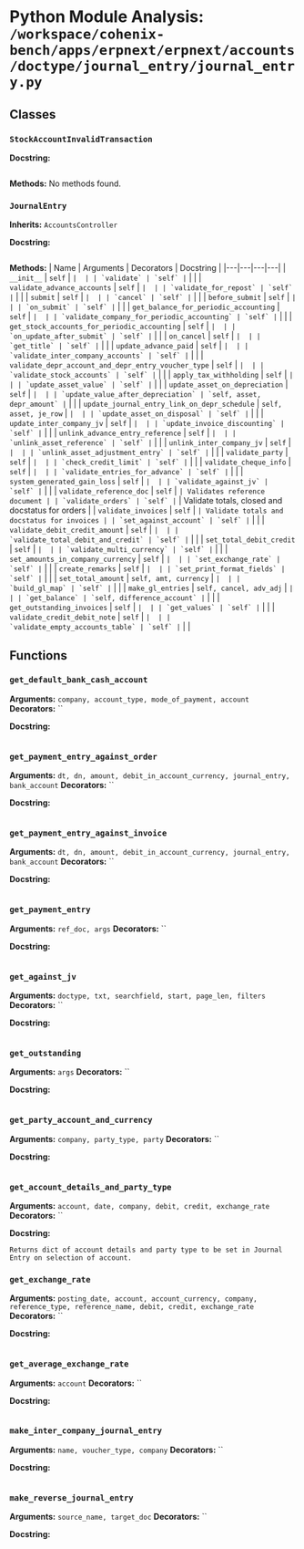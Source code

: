 # Python Module Analysis: `/workspace/cohenix-bench/apps/erpnext/erpnext/accounts/doctype/journal_entry/journal_entry.py`

## Classes

### `StockAccountInvalidTransaction`


**Docstring:**
```

```

**Methods:**
No methods found.

### `JournalEntry`
**Inherits:** `AccountsController`


**Docstring:**
```

```

**Methods:**
| Name | Arguments | Decorators | Docstring |
|---|---|---|---|
| `__init__` | `self` | `` |  |
| `validate` | `self` | `` |  |
| `validate_advance_accounts` | `self` | `` |  |
| `validate_for_repost` | `self` | `` |  |
| `submit` | `self` | `` |  |
| `cancel` | `self` | `` |  |
| `before_submit` | `self` | `` |  |
| `on_submit` | `self` | `` |  |
| `get_balance_for_periodic_accounting` | `self` | `` |  |
| `validate_company_for_periodic_accounting` | `self` | `` |  |
| `get_stock_accounts_for_periodic_accounting` | `self` | `` |  |
| `on_update_after_submit` | `self` | `` |  |
| `on_cancel` | `self` | `` |  |
| `get_title` | `self` | `` |  |
| `update_advance_paid` | `self` | `` |  |
| `validate_inter_company_accounts` | `self` | `` |  |
| `validate_depr_account_and_depr_entry_voucher_type` | `self` | `` |  |
| `validate_stock_accounts` | `self` | `` |  |
| `apply_tax_withholding` | `self` | `` |  |
| `update_asset_value` | `self` | `` |  |
| `update_asset_on_depreciation` | `self` | `` |  |
| `update_value_after_depreciation` | `self, asset, depr_amount` | `` |  |
| `update_journal_entry_link_on_depr_schedule` | `self, asset, je_row` | `` |  |
| `update_asset_on_disposal` | `self` | `` |  |
| `update_inter_company_jv` | `self` | `` |  |
| `update_invoice_discounting` | `self` | `` |  |
| `unlink_advance_entry_reference` | `self` | `` |  |
| `unlink_asset_reference` | `self` | `` |  |
| `unlink_inter_company_jv` | `self` | `` |  |
| `unlink_asset_adjustment_entry` | `self` | `` |  |
| `validate_party` | `self` | `` |  |
| `check_credit_limit` | `self` | `` |  |
| `validate_cheque_info` | `self` | `` |  |
| `validate_entries_for_advance` | `self` | `` |  |
| `system_generated_gain_loss` | `self` | `` |  |
| `validate_against_jv` | `self` | `` |  |
| `validate_reference_doc` | `self` | `` | Validates reference document |
| `validate_orders` | `self` | `` | Validate totals, closed and docstatus for orders |
| `validate_invoices` | `self` | `` | Validate totals and docstatus for invoices |
| `set_against_account` | `self` | `` |  |
| `validate_debit_credit_amount` | `self` | `` |  |
| `validate_total_debit_and_credit` | `self` | `` |  |
| `set_total_debit_credit` | `self` | `` |  |
| `validate_multi_currency` | `self` | `` |  |
| `set_amounts_in_company_currency` | `self` | `` |  |
| `set_exchange_rate` | `self` | `` |  |
| `create_remarks` | `self` | `` |  |
| `set_print_format_fields` | `self` | `` |  |
| `set_total_amount` | `self, amt, currency` | `` |  |
| `build_gl_map` | `self` | `` |  |
| `make_gl_entries` | `self, cancel, adv_adj` | `` |  |
| `get_balance` | `self, difference_account` | `` |  |
| `get_outstanding_invoices` | `self` | `` |  |
| `get_values` | `self` | `` |  |
| `validate_credit_debit_note` | `self` | `` |  |
| `validate_empty_accounts_table` | `self` | `` |  |





## Functions

### `get_default_bank_cash_account`
**Arguments:** `company, account_type, mode_of_payment, account`
**Decorators:** ``

**Docstring:**
```

```
### `get_payment_entry_against_order`
**Arguments:** `dt, dn, amount, debit_in_account_currency, journal_entry, bank_account`
**Decorators:** ``

**Docstring:**
```

```
### `get_payment_entry_against_invoice`
**Arguments:** `dt, dn, amount, debit_in_account_currency, journal_entry, bank_account`
**Decorators:** ``

**Docstring:**
```

```
### `get_payment_entry`
**Arguments:** `ref_doc, args`
**Decorators:** ``

**Docstring:**
```

```
### `get_against_jv`
**Arguments:** `doctype, txt, searchfield, start, page_len, filters`
**Decorators:** ``

**Docstring:**
```

```
### `get_outstanding`
**Arguments:** `args`
**Decorators:** ``

**Docstring:**
```

```
### `get_party_account_and_currency`
**Arguments:** `company, party_type, party`
**Decorators:** ``

**Docstring:**
```

```
### `get_account_details_and_party_type`
**Arguments:** `account, date, company, debit, credit, exchange_rate`
**Decorators:** ``

**Docstring:**
```
Returns dict of account details and party type to be set in Journal Entry on selection of account.
```
### `get_exchange_rate`
**Arguments:** `posting_date, account, account_currency, company, reference_type, reference_name, debit, credit, exchange_rate`
**Decorators:** ``

**Docstring:**
```

```
### `get_average_exchange_rate`
**Arguments:** `account`
**Decorators:** ``

**Docstring:**
```

```
### `make_inter_company_journal_entry`
**Arguments:** `name, voucher_type, company`
**Decorators:** ``

**Docstring:**
```

```
### `make_reverse_journal_entry`
**Arguments:** `source_name, target_doc`
**Decorators:** ``

**Docstring:**
```

```

